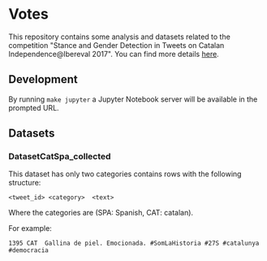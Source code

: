 # Votes

This repository contains some analysis and datasets related to the competition "Stance and Gender Detection in Tweets
on Catalan Independence@Ibereval 2017". You can find more details [here](http://stel.ub.edu/Stance-IberEval2017/index.html).

## Development

By running `make jupyter` a Jupyter Notebook server will be available in the prompted URL.

## Datasets

### DatasetCatSpa_collected

This dataset has only two categories contains rows with the following structure:

```
<tweet_id> <category>  <text>
```

Where the categories are (SPA: Spanish, CAT: catalan).

For example:

```
1395 CAT  Gallina de piel. Emocionada. #SomLaHistoria #27S #catalunya #democracia
```
